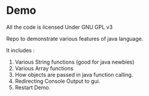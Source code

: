 Demo
====
All the code is licensed Under GNU GPL v3

Repo to demonstrate various features of java language.

It includes :

1. Various String functions (good for java newbies)
2. Various Array functions
3. How objects are passed in java function calling.
4. Redirecting Console Output to gui.
5. Restart Demo.


